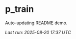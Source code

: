# p_train

Auto-updating README demo.

<!--START_SECTION:status-->
_Last run: 2025-08-20 17:37 UTC_
<!--END_SECTION:status-->





















